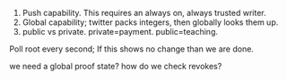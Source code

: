 
1. Push capability. This requires an always on, always trusted writer.
2. Global capability; twitter packs integers, then globally looks them up.
3. public vs private. private=payment. public=teaching.


Poll root every second; If this shows no change than we are done.

we need a global proof state? how do we check revokes?


